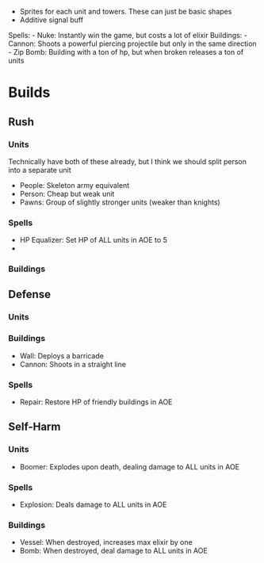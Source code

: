 
- Sprites for each unit and towers. These can just be basic shapes
- Additive signal buff

Spells:
    - Nuke: Instantly win the game, but costs a lot of elixir
Buildings:
    - Cannon: Shoots a powerful piercing projectile but only in the same direction
    - Zip Bomb: Building with a ton of hp, but when broken releases a ton of units

# Builds
## Rush
### Units
Technically have both of these already, but I think we should split person into a separate unit
- People: Skeleton army equivalent 
- Person: Cheap but weak unit
- Pawns: Group of slightly stronger units (weaker than knights)

### Spells
- HP Equalizer: Set HP of ALL units in AOE to 5
- 

### Buildings

## Defense

### Units

### Buildings
- Wall: Deploys a barricade
- Cannon: Shoots in a straight line

### Spells
- Repair: Restore HP of friendly buildings in AOE 

## Self-Harm

### Units
- Boomer: Explodes upon death, dealing damage to ALL units in AOE

### Spells
- Explosion: Deals damage to ALL units in AOE

### Buildings
- Vessel: When destroyed, increases max elixir by one
- Bomb: When destroyed, deal damage to ALL units in AOE 

